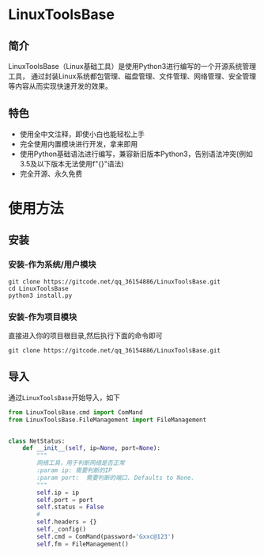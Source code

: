 # LinuxToolsBase

## 简介
LinuxToolsBase（Linux基础工具）是使用Python3进行编写的一个开源系统管理工具，
通过封装Linux系统都包管理、磁盘管理、文件管理、网络管理、安全管理等内容从而实现快速开发的效果。

## 特色

* 使用全中文注释，即使小白也能轻松上手
* 完全使用内置模块进行开发，拿来即用
* 使用Python基础语法进行编写，兼容新旧版本Python3，告别语法冲突(例如3.5及以下版本无法使用f"{}"语法)
* 完全开源、永久免费


# 使用方法

## 安装
### 安装-作为系统/用户模块


```shell
git clone https://gitcode.net/qq_36154886/LinuxToolsBase.git
cd LinuxToolsBase
python3 install.py
```
### 安装-作为项目模块

直接进入你的项目根目录,然后执行下面的命令即可

```shell
git clone https://gitcode.net/qq_36154886/LinuxToolsBase.git
```

## 导入

通过`LinuxToolsBase`开始导入，如下


```python
from LinuxToolsBase.cmd import ComMand
from LinuxToolsBase.FileManagement import FileManagement


class NetStatus:
	def __init__(self, ip=None, port=None):
		"""
		网络工具，用于判断网络是否正常
		:param ip: 需要判断的IP
		:param port:  需要判断的端口. Defaults to None.
		"""
		self.ip = ip
		self.port = port
		self.status = False
		#
		self.headers = {}
		self._config()
		self.cmd = ComMand(password='Gxxc@123')
		self.fm = FileManagement()
```